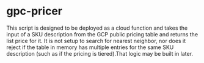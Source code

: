 # gpc-pricer
This script is designed to be deployed as a cloud function and takes the input of a SKU description from the GCP public pricing table and returns the list price for it.
It is not setup to search for nearest neighbor, nor does it reject if the table in memory has multiple entries for the same SKU description (such as if the pricing is tiered).That logic may be built in later.
